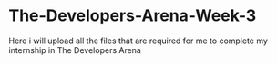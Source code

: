 # The-Developers-Arena-Week-3
Here i will upload all the files that are required for me to complete my internship in The Developers Arena
